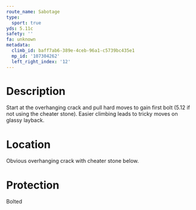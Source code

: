 ```yaml
---
route_name: Sabotage
type:
  sport: true
yds: 5.11c
safety: ''
fa: unknown
metadata:
  climb_id: baff7ab6-389e-4ceb-96a1-c5739bc435e1
  mp_id: '107304262'
  left_right_index: '12'
---
```

# Description
Start at the overhanging crack and pull hard moves to gain first bolt (5.12 if not using the cheater stone).  Easier climbing leads to tricky moves on glassy layback.

# Location
Obvious overhanging crack with cheater stone below.

# Protection
Bolted
